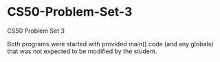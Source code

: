 # CS50-Problem-Set-3
CS50 Problem Set 3

Both programs were started with provided main() code (and any globals) that was not expected to be modified by the student.
